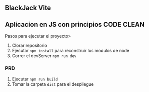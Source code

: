 ## BlackJack Vite
## Aplicacion en JS con principios CODE CLEAN

Pasos para ejecutar el proyecto>
1. Clorar repositorio
2. Ejecutar ```npm install``` para reconstruir los modulos de node
3. Correr el devServer ```npm run dev```

### PRD
1. Ejecutar ```npm run build```
2. Tomar la carpeta ```dist``` para el despliegue